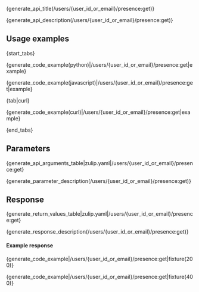 {generate_api_title(/users/{user_id_or_email}/presence:get)}

{generate_api_description(/users/{user_id_or_email}/presence:get)}

## Usage examples

{start_tabs}

{generate_code_example(python)|/users/{user_id_or_email}/presence:get|example}

{generate_code_example(javascript)|/users/{user_id_or_email}/presence:get|example}

{tab|curl}

{generate_code_example(curl)|/users/{user_id_or_email}/presence:get|example}

{end_tabs}

## Parameters

{generate_api_arguments_table|zulip.yaml|/users/{user_id_or_email}/presence:get}

{generate_parameter_description(/users/{user_id_or_email}/presence:get)}

## Response

{generate_return_values_table|zulip.yaml|/users/{user_id_or_email}/presence:get}

{generate_response_description(/users/{user_id_or_email}/presence:get)}

#### Example response

{generate_code_example|/users/{user_id_or_email}/presence:get|fixture(200)}

{generate_code_example|/users/{user_id_or_email}/presence:get|fixture(400)}
